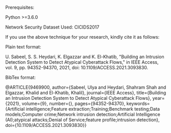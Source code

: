 Prerequisites:

Python >=3.6.0

Network Security Dataset Used: CICIDS2017

If you use the above technique for your research, kindly cite it as follows:

Plain text format:

U. Sabeel, S. S. Heydari, K. Elgazzar and K. El-Khatib, "Building an Intrusion Detection System to Detect Atypical Cyberattack Flows," in IEEE Access, vol. 9, pp. 94352-94370, 2021, doi: 10.1109/ACCESS.2021.3093830.

BibTex format:

@ARTICLE{9469900, author={Sabeel, Ulya and Heydari, Shahram Shah and Elgazzar, Khalid and El-Khatib, Khalil}, journal={IEEE Access}, title={Building an Intrusion Detection System to Detect Atypical Cyberattack Flows}, year={2021}, volume={9}, number={}, pages={94352-94370}, keywords={Artificial intelligence;Feature extraction;Training;Benchmark testing;Data models;Computer crime;Network intrusion detection;Artificial Intelligence (AI);atypical attacks;Denial of Service;feature profile;intrusion detection}, doi={10.1109/ACCESS.2021.3093830}}
